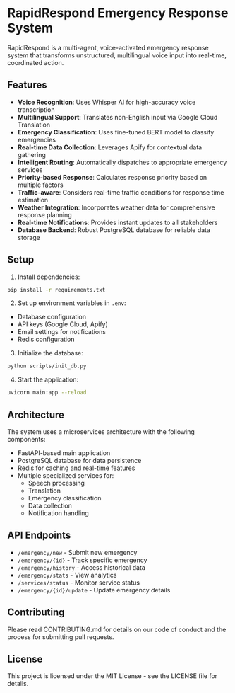 # RapidRespond Emergency Response System

RapidRespond is a multi-agent, voice-activated emergency response system that transforms unstructured, multilingual voice input into real-time, coordinated action.

## Features

- **Voice Recognition**: Uses Whisper AI for high-accuracy voice transcription
- **Multilingual Support**: Translates non-English input via Google Cloud Translation
- **Emergency Classification**: Uses fine-tuned BERT model to classify emergencies
- **Real-time Data Collection**: Leverages Apify for contextual data gathering
- **Intelligent Routing**: Automatically dispatches to appropriate emergency services
- **Priority-based Response**: Calculates response priority based on multiple factors
- **Traffic-aware**: Considers real-time traffic conditions for response time estimation
- **Weather Integration**: Incorporates weather data for comprehensive response planning
- **Real-time Notifications**: Provides instant updates to all stakeholders
- **Database Backend**: Robust PostgreSQL database for reliable data storage

## Setup

1. Install dependencies:
```bash
pip install -r requirements.txt
```

2. Set up environment variables in `.env`:
- Database configuration
- API keys (Google Cloud, Apify)
- Email settings for notifications
- Redis configuration

3. Initialize the database:
```bash
python scripts/init_db.py
```

4. Start the application:
```bash
uvicorn main:app --reload
```

## Architecture

The system uses a microservices architecture with the following components:
- FastAPI-based main application
- PostgreSQL database for data persistence
- Redis for caching and real-time features
- Multiple specialized services for:
  - Speech processing
  - Translation
  - Emergency classification
  - Data collection
  - Notification handling

## API Endpoints

- `/emergency/new` - Submit new emergency
- `/emergency/{id}` - Track specific emergency
- `/emergency/history` - Access historical data
- `/emergency/stats` - View analytics
- `/services/status` - Monitor service status
- `/emergency/{id}/update` - Update emergency details

## Contributing

Please read CONTRIBUTING.md for details on our code of conduct and the process for submitting pull requests.

## License

This project is licensed under the MIT License - see the LICENSE file for details. 